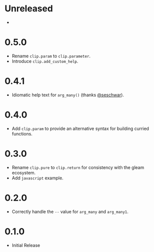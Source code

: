 # Unreleased

*

# 0.5.0

* Rename `clip.param` to `clip.parameter`.
* Introduce `clip.add_custom_help`.

# 0.4.1

* Idiomatic help text for `arg_many()` (thanks [@seschwar](https://github.com/seschwar)).

# 0.4.0

* Add `clip.param` to provide an alternative syntax for building curried
  functions.

# 0.3.0

* Rename `clip.pure` to `clip.return` for consistency with the gleam ecosystem.
* Add `javascript` example.

# 0.2.0

* Correctly handle the `--` value for `arg_many` and `arg_many1`.

# 0.1.0

* Initial Release
